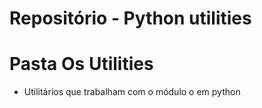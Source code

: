 # Repositório  - Python utilities

# Pasta Os Utilities


* Utilitários que trabalham com o módulo o em python 




